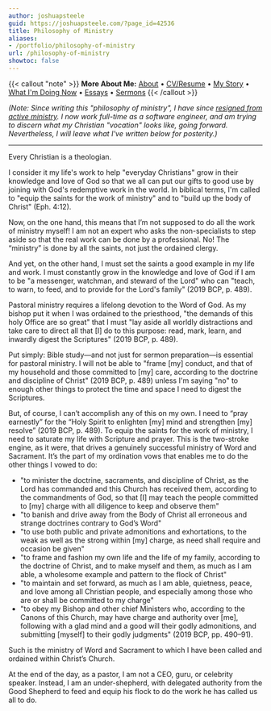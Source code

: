```yaml
---
author: joshuapsteele
guid: https://joshuapsteele.com/?page_id=42536
title: Philosophy of Ministry
aliases:
- /portfolio/philosophy-of-ministry
url: /philosophy-of-ministry
showtoc: false
---
```

{{< callout "note" >}}
**More About Me:** [About](/about) • [CV/Resume](/cv) • [My Story](/my-story) • [What I'm Doing Now](/now) • [Essays](/essays) • [Sermons](/sermons)
{{< /callout >}}

*(Note: Since writing this "philosophy of ministry", I have since [resigned from active ministry](/im-resigning-from-ordained-ministry-in-the-anglican-church-in-north-america/). I now work full-time as a software engineer, and am trying to discern what my Christian "vocation" looks like, going forward. Nevertheless, I will leave what I've written below for posterity.)*

***

Every Christian is a theologian.

I consider it my life's work to help "everyday Christians" grow in their knowledge and love of God so that we all can put our gifts to good use by joining with God's redemptive work in the world. In biblical terms, I'm called to "equip the saints for the work of ministry" and to "build up the body of Christ" (Eph. 4:12).

Now, on the one hand, this means that I’m not supposed to do all the work of ministry myself! I am not an expert who asks the non-specialists to step aside so that the real work can be done by a professional. No! The “ministry” is done by all the saints, not just the ordained clergy.

And yet, on the other hand, I must set the saints a good example in my life and work. I must constantly grow in the knowledge and love of God if I am to be "a messenger, watchman, and steward of the Lord" who can "teach, to warn, to feed, and to provide for the Lord's family" (2019 BCP, p. 489).

Pastoral ministry requires a lifelong devotion to the Word of God. As my bishop put it when I was ordained to the priesthood, "the demands of this holy Office are so great" that I must "lay aside all worldly distractions and take care to direct all that \[I\] do to this purpose: read, mark, learn, and inwardly digest the Scriptures" (2019 BCP, p. 489).

Put simply: Bible study—and not just for sermon preparation—is essential for pastoral ministry. I will not be able to "frame \[my\] conduct, and that of my household and those committed to \[my\] care, according to the doctrine and discipline of Christ" (2019 BCP, p. 489) unless I'm saying "no" to enough other things to protect the time and space I need to digest the Scriptures.

But, of course, I can’t accomplish any of this on my own. I need to “pray earnestly” for the “Holy Spirit to enlighten \[my\] mind and strengthen \[my\] resolve” (2019 BCP, p. 489). To equip the saints for the work of ministry, I need to saturate my life with Scripture and prayer. This is the two-stroke engine, as it were, that drives a genuinely successful ministry of Word and Sacrament. It’s the part of my ordination vows that enables me to do the other things I vowed to do:

- "to minister the doctrine, sacraments, and discipline of Christ, as the Lord has commanded and this Church has received them, according to the commandments of God, so that \[I\] may teach the people committed to \[my\] charge with all diligence to keep and observe them"
- "to banish and drive away from the Body of Christ all erroneous and strange doctrines contrary to God’s Word"
- "to use both public and private admonitions and exhortations, to the weak as well as the strong within \[my\] charge, as need shall require and occasion be given"
- "to frame and fashion my own life and the life of my family, according to the doctrine of Christ, and to make myself and them, as much as I am able, a wholesome example and pattern to the flock of Christ"
- "to maintain and set forward, as much as I am able, quietness, peace, and love among all Christian people, and especially among those who are or shall be committed to my charge"
- "to obey my Bishop and other chief Ministers who, according to the Canons of this Church, may have charge and authority over \[me\], following with a glad mind and a good will their godly admonitions, and submitting \[myself\] to their godly judgments" (2019 BCP, pp. 490–91).

Such is the ministry of Word and Sacrament to which I have been called and ordained within Christ’s Church.

At the end of the day, as a pastor, I am not a CEO, guru, or celebrity speaker. Instead, I am an under-shepherd, with delegated authority from the Good Shepherd to feed and equip his flock to do the work he has called us all to do.
